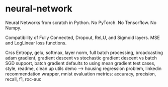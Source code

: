# neural-network
Neural Networks from scratch in Python. No PyTorch. No Tensorflow. No Numpy.

Compatibility of Fully Connected, Dropout, ReLU, and Sigmoid layers. MSE and LogLinear loss functions.


Crss Entropy, gelu, softmax, layer norm, 
full batch processing, broadcasting
adam gradient, gradient descent vs stochastic gradient descent vs batch SGD support, batch gradient defaults to using mean gradient
test cases, style, readme, clean up utils
demo --> housing regression problem, linkedin recommendation wrapper, mnist
evaluation metrics: accuracy, precision, recall, f1, roc-auc
